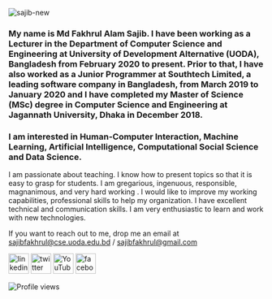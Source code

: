 ![sajib-new](https://user-images.githubusercontent.com/54445594/204835958-20cf3d13-8fd7-49e2-86bb-c997e8099034.jpg)






### My name is Md Fakhrul Alam Sajib. I have been working as a Lecturer in the Department of Computer Science and Engineering at University of Development Alternative (UODA), Bangladesh from February 2020 to present. Prior to that, I have also worked as a Junior Programmer at Southtech Limited, a leading software company in Bangladesh, from March 2019 to January 2020 and I have completed my Master of Science (MSc) degree in Computer Science and Engineering at Jagannath University, Dhaka in December 2018. 

### I am interested in Human-Computer Interaction, Machine Learning, Artificial Intelligence, Computational Social Science and Data Science. 

I am passionate about teaching. I know how to present topics so that it is easy to grasp for students. I am gregarious, ingenuous, responsible, magnanimous, and very hard working . I would like to improve my working capabilities, professional skills to help my organization. I have excellent technical and communication skills. I am very enthusiastic to learn and work with new technologies.

If you want to reach out to me, drop me an email at sajibfakhrul@cse.uoda.edu.bd / sajibfakhrul@gmail.com

[<img src='https://cdn.jsdelivr.net/npm/simple-icons@3.0.1/icons/linkedin.svg' alt='linkedin' height='40'>](https://www.linkedin.com/in/md-fakhrul-alam-sajib/) [<img src='https://cdn.jsdelivr.net/npm/simple-icons@3.0.1/icons/twitter.svg' alt='twitter' height='40'>](https://twitter.com/FakhrulSajib) [<img src='https://cdn.jsdelivr.net/npm/simple-icons@3.0.1/icons/youtube.svg' alt='YouTube' height='40'>](https://www.youtube.com/channel/UCiFGHqoCgf3hJGJx19Tm5hw) [<img src='https://cdn.jsdelivr.net/npm/simple-icons@3.0.1/icons/facebook.svg' alt='facebook' height='40'>](https://www.facebook.com/sajibfakhrul.alam) 


![Profile views](https://gpvc.arturio.dev/sajibfakhrul)  










